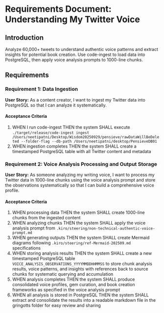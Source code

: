 
# Requirements Document: Understanding My Twitter Voice

## Introduction

Analyze 60,000+ tweets to understand authentic voice patterns and extract insights for potential book creation. Use code-ingest to load data into PostgreSQL, then apply voice analysis prompts to 1000-line chunks.



## Requirements

### Requirement 1: Data Ingestion

**User Story:** As a content creator, I want to ingest my Twitter data into PostgreSQL so that I can analyze it systematically.

#### Acceptance Criteria

1. WHEN I run code-ingest THEN the system SHALL execute `./target/release/code-ingest ingest /Users/neetipatni/Desktop/Wisdom20250929/pensieve/rawDataWillBeDeleted --folder-flag --db-path /Users/neetipatni/desktop/PensieveDB01`
2. WHEN ingestion completes THEN the system SHALL create a timestamped PostgreSQL table with all Twitter content and metadata

### Requirement 2: Voice Analysis Processing and Output Storage

**User Story:** As someone analyzing my writing voice, I want to process my Twitter data in 1000-line chunks using the voice analysis prompt and store the observations systematically so that I can build a comprehensive voice profile.

#### Acceptance Criteria

1. WHEN processing data THEN the system SHALL create 1000-line chunks from the ingested content
2. WHEN analyzing chunks THEN the system SHALL apply the voice analysis prompt from `.kiro/steering/non-technical-authentic-voice-prompt.md` 
3. WHEN generating outputs THEN the system SHALL create Mermaid diagrams following `.kiro/steering/ref-Mermaid-202509.md` specifications
4. WHEN storing analysis results THEN the system SHALL create a new timestamped PostgreSQL table `VOICE_ANALYSIS_OBSERVATIONS_YYYYMMDDHHMMSS` to store chunk analysis results, voice patterns, and insights with references back to source chunks for systematic querying and accumulation
5. WHEN analysis completes THEN the system SHALL produce consolidated voice profiles, gem curation, and book creation frameworks as specified in the voice analysis prompt
6. WHEN all analysis is stored in PostgreSQL THEN the system SHALL extract and consolidate the results into a readable markdown file in the gringotts folder for easy review and sharing